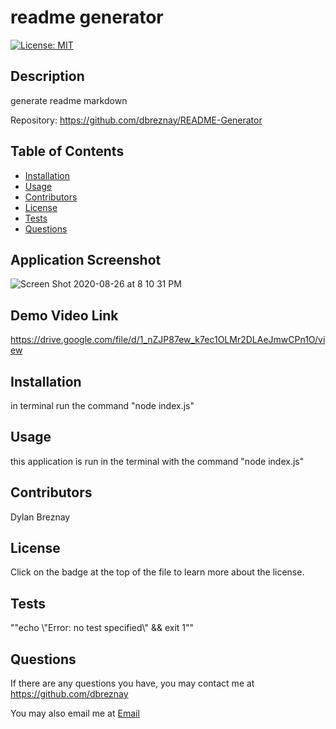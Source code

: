 # readme generator
    
[![License: MIT](https://img.shields.io/badge/License-MIT-yellow.svg)](https://opensource.org/licenses/MIT)
    
## Description
generate readme markdown
    
Repository: https://github.com/dbreznay/README-Generator

## Table of Contents
* [Installation](#installation)
* [Usage](#usage)
* [Contributors](#contributors)
* [License](#license)
* [Tests](#tests)
* [Questions](#questions)

## Application Screenshot
![Screen Shot 2020-08-26 at 8 10 31 PM](https://user-images.githubusercontent.com/60904436/91372142-7af43b80-e7d8-11ea-8ce9-5c87b782a4fa.png)

## Demo Video Link
https://drive.google.com/file/d/1_nZJP87ew_k7ec1OLMr2DLAeJmwCPn1O/view

## Installation

in terminal run the command "node index.js"
    
## Usage
this application is run in the terminal with the command "node index.js"
    
## Contributors
Dylan Breznay
    
## License
Click on the badge at the top of the file to learn more about the license.

## Tests
"\"echo \\\"Error: no test specified\\\" && exit 1\""
    
## Questions
If there are any questions you have, you may contact me at https://github.com/dbreznay
    
You may also email me at [Email](Breznay@me.com)
  
